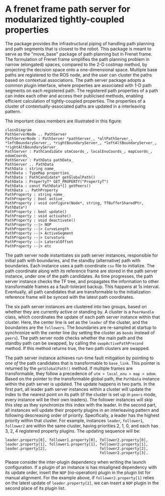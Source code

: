 # A frenet frame path server for modularized tightly-coupled properties

The package provides the infrastructural piping of handling path planning and path segments that is closest to the robot. This package is meant to serve as the "move_base" package of path planning but in Frenet frame. The formulation of Frenet frame simplifies the path planning problem in narrow (elongated) spaces, compared to the 2-D costmap method, by projecting the decision space onto a one-dimensional space. Multiple base paths are registered to the ROS node, and the user can cluster the paths based on contextual associations. The path server package adopts a common plugin interface, where properties are associated with 1-D path segments on each registered path. The registered path properties of a path can index each other and access their publicised methods, enabling efficient calculation of tightly-coupled properties. The properties of a cluster of contextually-associated paths are updated in a interleaving pattern.

The important class members are illustrated in this figure:
```mermaid
classDiagram
PathServerNode .. PathServer
PathServerNode : PathServer *pathServer_, *altPathServer_, *leftBoundaryServer_, *rightBoundaryServer_, *leftAltBoundaryServer_, *rightAltBoundaryServer_
PathServer : PathCandidate utmCoords_, localEnuCoords_, mapCoords_, odomCoords_
PathServer : PathData pathData_
PathServer .. PathData
PathData : string name_
PathData : TypeMap properties_
PathData : PathCandidate* getGlobalPath()
PathData : PropertyT* GET_PROPERTY("PropertyT")
PathData : const PathData*[] getPeers()
PathData .. PathProperty
PathProperty : string name_
PathProperty : bool active_
PathProperty : void configure(Node*, string, TfBufferSharedPtr, PathData*)
PathProperty : bool update()
PathProperty : void activate()
PathProperty : void deactivate()
PathProperty --|> NOP
PathProperty --|> CurveLength
PathProperty --|> ActiveSegment
PathProperty --|> Curvature
PathProperty --|> LateralOffset
PathProperty --|> etc
```

The path server node instantiates six path server instances, responsible for initial path with boundaries, and the standby (alternative) path with boundaries. Each instance uses a path coordinate `csv` file to initialize. The path coordinate along with its reference frame are stored in the path server instance, under one of the path candidates. As time progresses, the path server instance checks the TF tree, and propagates the information to other transformable frames as a fault-tolerant backup. This happens at 1s interval. Eventually, all path candidates that are transformable to the initialization reference frame will be synced with the latest path coordinates.

The six path server instances are clustered into two groups, based on whether they are currently active or standing by. A cluster is a `PeerHandle` class, which coordinates the update of each path server instance within that cluster. Here, the center line is set as the `leader` of the cluster, and the boundaries are the `followers`. The boundaries are re-sampled at startup to synchronize with the center line (by setting the cluster as `bonds` instead of `peers`). The path server node checks whether the main path and the standby path can be swapped, by calling the `swapActivePathPrecond` method. If this method returns true, the two path clusters are swapped.

The path server instance achieves run-time fault mitigation by pointing to *one of* the path candidates that is transformable to `base_link`. This pointer is returned by the `getGlobalPath()` method. If multiple frames are transformable, they follow a precedence of `utm > local_enu > map > odom`. Based on the pointer to the transformable global path, the `PathData` instance within the path server is updated. The update happens in two parts. In the first part, all leader path server instances within a cluster will update the index to the nearest point on its path (if the cluster is set up in `peers` mode, every instance will be their own leaders). The follower instances will skip this step as they synchronize this index with the leader. In the second part, all instances will update their property plugins in an interleaving pattern and following descreasing order of priority. Specifically, a leader has the highest priority within that cluster. For example, instances `leader`, `follower1`, `follower2` are within the same cluster, having priorities 2, 1, 0, and each has 3, 2, 4 registered property plugins. The updating sequence will be:
```
leader.property[0], follower1.property[0], follower2.property[0],
leader.property[1], follower1.property[1], follower2.property[1],
leader.property[2],                        follower2.property[2],
                                           follower2.property[3].
```
Please consider the inter-plugin dependency when writing the launch configuration. If a plugin of an instance is has misaligned dependency with its update order, insert the `NOP` (no-operation) plugin in the plugin list for manual alignment. For the example above, if `follower2.property[1]` relies on the latest update of `leader.property[2]`, we can insert a `NOP` plugin in the second place of its plugin list.
